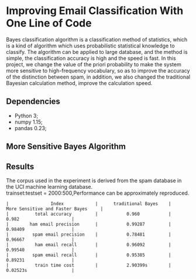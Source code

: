 #  Improving Email Classification With One Line of Code

 Bayes classification algorithm is a classification method of statistics, which is a kind of algorithm which uses probabilistic statistical knowledge to classify.
The algorithm can be applied to large database, and the method is simple, the classification accuracy is high and the speed is fast. In this project, we change the value of the priori probability to make the system more sensitive to high-frequency vocabulary, so as to improve the accuracy of the distinction between spam, in addition, we also changed the traditional Bayesian calculation method, improve the calculation speed.

## Dependencies
+ Python 3;
+ numpy  1.15;
+ pandas 0.23;

## More Sensitive Bayes Algorithm



## Results

The corpus used in the experiment is derived from the spam database in the UCI machine learning database.<br/>
trainset:testset = 2000:500,Performance can be approximately reproduced.<br/>
   
    |                Index            |      traditional Bayes    |    More Sensitive and Faster Bayes     | 
    |          total accuracy         |           0.960           |               0.982                    |
    |        ham email precision      |           0.99287         |               0.98409                  |
    |         spam email precision    |           0.78481         |               0.96667                  |
    |          ham email recall       |           0.96092         |               0.99540                  |
    |         spam email recall       |           0.95385         |               0.89231                  |
    |          train time cost        |           2.90399s        |               0.02523s                 |